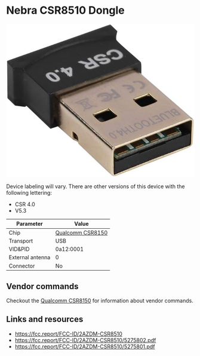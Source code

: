 # Nebra CSR8510 Dongle

![Nebra CSR8510](Nebra_CSR8510.jpg)

Device labeling will vary. There are other versions of this device with the following lettering:

- CSR 4.0
- V5.3

| Parameter        | Value                                           |
| ---------------- | ----------------------------------------------- |
| Chip             | [Qualcomm CSR8150](../Chip/Qualcomm_CSR8150.md) |
| Transport        | USB                                             |
| VID&PID          | 0a12:0001                                       |
| External antenna | 0                                               |
| Connector        | No                                              |

## Vendor commands

Checkout the [Qualcomm CSR8150](../Chip/Qualcomm_CSR8150.md) for information about vendor commands.

## Links and resources

- <https://fcc.report/FCC-ID/2AZDM-CSR8510>
- <https://fcc.report/FCC-ID/2AZDM-CSR8510/5275802.pdf>
- <https://fcc.report/FCC-ID/2AZDM-CSR8510/5275801.pdf>
